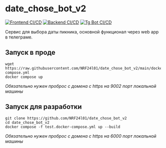 # date_chose_bot_v2
[![Frontend CI/CD](https://github.com/NRF24l01/date_chose_bot_v2/actions/workflows/frontend.yml/badge.svg)](https://github.com/NRF24l01/date_chose_bot_v2/actions/workflows/frontend.yml)
[![Backend CI/CD](https://github.com/NRF24l01/date_chose_bot_v2/actions/workflows/backend.yml/badge.svg)](https://github.com/NRF24l01/date_chose_bot_v2/actions/workflows/backend.yml)
[![Tg Bot CI/CD](https://github.com/NRF24l01/date_chose_bot_v2/actions/workflows/bot.yml/badge.svg)](https://github.com/NRF24l01/date_chose_bot_v2/actions/workflows/bot.yml)

Сервис для выбора даты пикника, основной функционал через web app в телеграме.

## Запуск в проде
```shell
wget https://raw.githubusercontent.com/NRF24l01/date_chose_bot_v2/main/docker-compose.yml
docker compose up
```
*Обязательно нужен проброс с домена с https на 9002 порт локальной машины*

## Запуск для разработки
```shell
git clone https://github.com/NRF24l01/date_chose_bot_v2
cd date_chose_bot_v2
docker compose -f test.docker-compose.yml up --build
```
*Обязательно нужен проброс с домена с https на 6000 порт локальной машины*